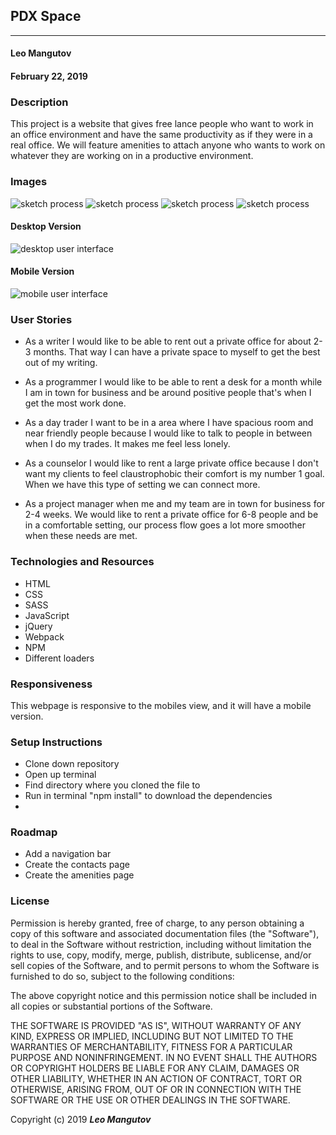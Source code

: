 ## PDX Space
---

#### Leo Mangutov
#### February 22, 2019

### Description

This project is a website that gives free lance people who want to work in an office environment and have the same productivity as if they were in a real office. We will feature amenities to attach anyone who wants to work on whatever they are working on in a productive environment.
### Images

![sketch process](img/sk1.JPG)
![sketch process](img/sk2.JPG)
![sketch process](img/sk3.JPG)
![sketch process](img/sk4.JPG)

#### Desktop Version

![desktop user interface](link-to-screenshot-here)

#### Mobile Version

![mobile user interface](link-to-screenshot-here)

### User Stories

* As a writer I would like to be able to rent out a private office for about 2-3 months. That way I can have a private space to myself to get the best out of my writing.

* As a programmer I would like to be able to rent a desk for a month while I am in town for business and be around positive people that's when I get the most work done.

* As a day trader I want to be in a area where I have spacious room and near friendly people because I would like to talk to people in between when I do my trades. It makes me feel less lonely.

* As a counselor I would like to rent a large private office because I don't want my clients to feel claustrophobic their comfort is my number 1 goal. When we have this type of setting we can connect more.

* As a project manager when me and my team are in town for business for 2-4 weeks. We would like to rent a private office for 6-8 people and be in a comfortable setting, our process flow goes a lot more smoother when these needs are met.

### Technologies and Resources

* HTML
* CSS
* SASS
* JavaScript
* jQuery
* Webpack
* NPM
* Different loaders

### Responsiveness

This webpage is responsive to the mobiles view, and it will have a mobile version.

### Setup Instructions

* Clone down repository
* Open up terminal
* Find directory where you cloned the file to
* Run in terminal "npm install" to download the dependencies
*

### Roadmap

* Add a navigation bar
* Create the contacts page
* Create the amenities page

### License

Permission is hereby granted, free of charge, to any person obtaining a copy
of this software and associated documentation files (the "Software"), to deal
in the Software without restriction, including without limitation the rights
to use, copy, modify, merge, publish, distribute, sublicense, and/or sell
copies of the Software, and to permit persons to whom the Software is
furnished to do so, subject to the following conditions:

The above copyright notice and this permission notice shall be included in all
copies or substantial portions of the Software.

THE SOFTWARE IS PROVIDED "AS IS", WITHOUT WARRANTY OF ANY KIND, EXPRESS OR
IMPLIED, INCLUDING BUT NOT LIMITED TO THE WARRANTIES OF MERCHANTABILITY,
FITNESS FOR A PARTICULAR PURPOSE AND NONINFRINGEMENT. IN NO EVENT SHALL THE
AUTHORS OR COPYRIGHT HOLDERS BE LIABLE FOR ANY CLAIM, DAMAGES OR OTHER
LIABILITY, WHETHER IN AN ACTION OF CONTRACT, TORT OR OTHERWISE, ARISING FROM,
OUT OF OR IN CONNECTION WITH THE SOFTWARE OR THE USE OR OTHER DEALINGS IN THE
SOFTWARE.

Copyright (c) 2019 **_Leo Mangutov_**
